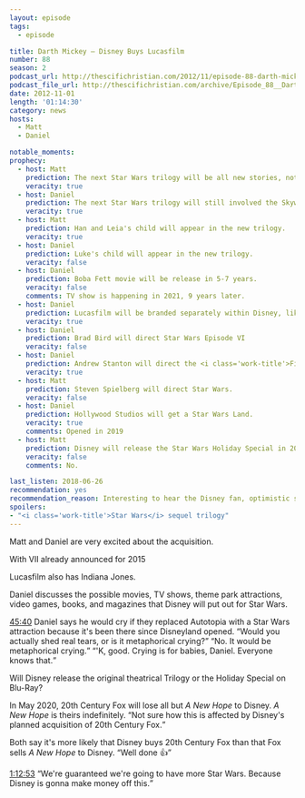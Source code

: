 ```yaml
---
layout: episode
tags:
  - episode

title: Darth Mickey – Disney Buys Lucasfilm
number: 88
season: 2
podcast_url: http://thescifichristian.com/2012/11/episode-88-darth-mickey-disney-buys-lucasfilm/
podcast_file_url: http://thescifichristian.com/archive/Episode_88__Darth_Mickey_–_Disney_Bu.mp3
date: 2012-11-01
length: '01:14:30'
category: news
hosts:
  - Matt
  - Daniel

notable_moments:
prophecy:
  - host: Matt
    prediction: The next Star Wars trilogy will be all new stories, not based on Extended Universe novels.
    veracity: true
  - host: Daniel
    prediction: The next Star Wars trilogy will still involved the Skywalkers.
    veracity: true
  - host: Matt
    prediction: Han and Leia's child will appear in the new trilogy.
    veracity: true
  - host: Daniel
    prediction: Luke's child will appear in the new trilogy.
    veracity: false
  - host: Daniel
    prediction: Boba Fett movie will be release in 5-7 years.
    veracity: false
    comments: TV show is happening in 2021, 9 years later.
  - host: Daniel
    prediction: Lucasfilm will be branded separately within Disney, like Marvel.
    veracity: true
  - host: Daniel
    prediction: Brad Bird will direct Star Wars Episode VI
    veracity: false
  - host: Daniel
    prediction: Andrew Stanton will direct the <i class='work-title'>Finding Nemo</i> sequel.
    veracity: true
  - host: Matt
    prediction: Steven Spielberg will direct Star Wars.
    veracity: false
  - host: Daniel
    prediction: Hollywood Studios will get a Star Wars Land.
    veracity: true
    comments: Opened in 2019
  - host: Matt
    prediction: Disney will release the Star Wars Holiday Special in 2013.
    veracity: false
    comments: No.

last_listen: 2018-06-26
recommendation: yes
recommendation_reason: Interesting to hear the Disney fan, optimistic side of the Lucasfilm purchase.
spoilers: 
- "<i class='work-title'>Star Wars</i> sequel trilogy"
---
```

Matt and Daniel are very excited about the acquisition. 

With VII already announced for 2015

Lucasfilm also has Indiana Jones.

Daniel discusses the possible movies, TV shows, theme park attractions, video games, books, and magazines that Disney will put out for Star Wars.

<div class="quote">
  <a class="timestamp tag is-medium is-rounded is-primary" href="http://thescifichristian.com/2012/11/episode-88-darth-mickey-disney-buys-lucasfilm#t=45:40">45:40</a>
  <span class="quote-context is-size-6">Daniel says he would cry if they replaced Autotopia with a Star Wars attraction because it's been there since Disneyland opened.</span>
  <q class="matt">Would you actually shed real tears, or is it metaphorical crying?</q>
  <q class="daniel">No. It would be metaphorical crying.</q>
  <q class="matt">'K, good. Crying is for babies, Daniel. Everyone knows that.</q>
</div>

Will Disney release the original theatrical Trilogy or the Holiday Special on Blu-Ray? 

In May 2020, 20th Century Fox will lose all but <i class="work-title">A New Hope</i> to Disney. <i class="work-title">A New Hope</i> is theirs indefinitely. <q class="archivist inline">Not sure how this is affected by Disney's planned acquisition of 20th Century Fox.</q>

Both say it's more likely that Disney buys 20th Century Fox than that Fox sells <i class="work-title">A New Hope</i> to Disney. <q class="archivist inline">Well done 👍</q>

<div class="quote">
  <a class="timestamp tag is-medium is-rounded is-primary" href="http://thescifichristian.com/2012/11/episode-88-darth-mickey-disney-buys-lucasfilm#t=1:12:53">1:12:53</a>
  <q class="daniel">We're guaranteed we're going to have more Star Wars. Because Disney is gonna make money off this.</q>
</div>